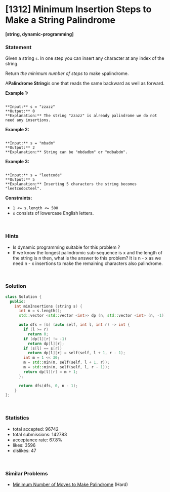 # [1312] Minimum Insertion Steps to Make a String Palindrome

**[string, dynamic-programming]**

### Statement

Given a string `s`. In one step you can insert any character at any index of the string.

Return *the minimum number of steps* to make `s`palindrome.

A**Palindrome String**is one that reads the same backward as well as forward.


**Example 1:**

```

**Input:** s = "zzazz"
**Output:** 0
**Explanation:** The string "zzazz" is already palindrome we do not need any insertions.

```

**Example 2:**

```

**Input:** s = "mbadm"
**Output:** 2
**Explanation:** String can be "mbdadbm" or "mdbabdm".

```

**Example 3:**

```

**Input:** s = "leetcode"
**Output:** 5
**Explanation:** Inserting 5 characters the string becomes "leetcodocteel".

```

**Constraints:**
* `1 <= s.length <= 500`
* `s` consists of lowercase English letters.


<br />

### Hints

- Is dynamic programming suitable for this problem ?
- If we know the longest palindromic sub-sequence is x and the length of the string is n then, what is the answer to this problem? It is n - x as we need n - x insertions to make the remaining characters also palindrome.

<br />

### Solution

```cpp
class Solution {
  public:
    int minInsertions (string s) {
      int n = s.length();
      std::vector <std::vector <int>> dp (n, std::vector <int> (n, -1));

      auto dfs = [&] (auto self, int l, int r) -> int {
        if (l >= r)
          return 0;
        if (dp[l][r] != -1)
          return dp[l][r];
        if (s[l] == s[r])
          return dp[l][r] = self(self, l + 1, r - 1);
        int m = 1 << 30;
        m = std::min(m, self(self, l + 1, r));
        m = std::min(m, self(self, l, r - 1));
        return dp[l][r] = m + 1;
      };

      return dfs(dfs, 0, n - 1);
    }
};
```

<br />

### Statistics

- total accepted: 96742
- total submissions: 142783
- acceptance rate: 67.8%
- likes: 3596
- dislikes: 47

<br />

### Similar Problems

- [Minimum Number of Moves to Make Palindrome](https://leetcode.com/problems/minimum-number-of-moves-to-make-palindrome) (Hard)
